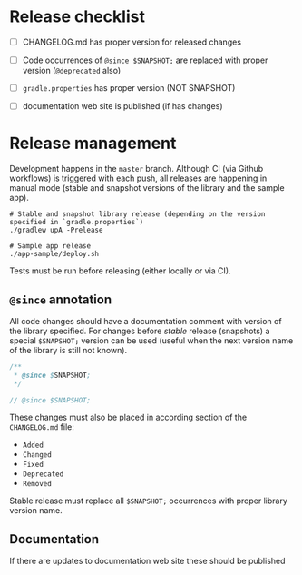 # Release checklist
- [ ] CHANGELOG.md has proper version for released changes
- [ ] Code occurrences of `@since $SNAPSHOT;` are replaced with proper version (`@deprecated` also)
- [ ] `gradle.properties` has proper version (NOT SNAPSHOT)
- [ ] documentation web site is published (if has changes)


# Release management

Development happens in the `master` branch. Although CI (via Github workflows) is triggered
with each push, all releases are happening in manual mode (stable and snapshot versions 
of the library and the sample app).

```
# Stable and snapshot library release (depending on the version specified in `gradle.properties`)
./gradlew upA -Prelease

# Sample app release
./app-sample/deploy.sh
```

Tests must be run before releasing (either locally or via CI).

## `@since` annotation

All code changes should have a documentation comment with version of the library specified.
For changes before _stable_ release (snapshots) a special `$SNAPSHOT;` version can be used
(useful when the next version name of the library is still not known).

```java
/**
 * @since $SNAPSHOT;
 */

// @since $SNAPSHOT;
```

These changes must also be placed in according section of the `CHANGELOG.md` file:
* `Added`
* `Changed`
* `Fixed`
* `Deprecated`
* `Removed`

Stable release must replace all `$SNAPSHOT;` occurrences with proper library version name.

## Documentation

If there are updates to documentation web site these should be published